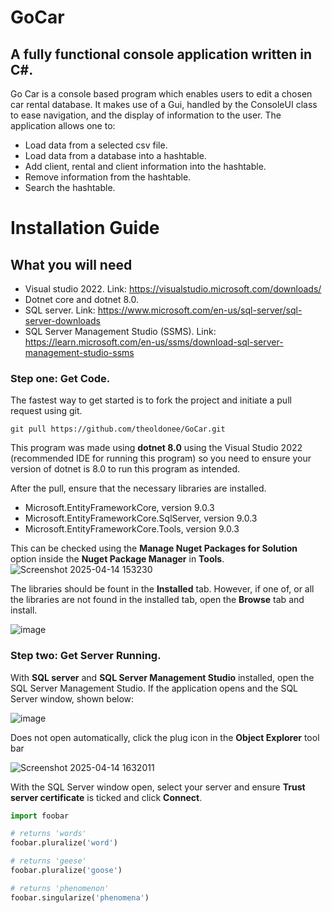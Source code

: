 # GoCar

## A fully functional console application written in C#.

Go Car is a console based program which enables users to edit a chosen car rental database. It makes use of a Gui, handled by the ConsoleUI class to ease navigation, and the display of information to the user.
The application allows one to:
* Load data from a selected csv file.
* Load data from a database into a hashtable.
* Add client, rental and client information into the hashtable.
* Remove information from the hashtable.
* Search the hashtable.

# Installation Guide
## What you will need
* Visual studio 2022. Link: https://visualstudio.microsoft.com/downloads/
* Dotnet core and dotnet 8.0.
* SQL server. Link: https://www.microsoft.com/en-us/sql-server/sql-server-downloads
* SQL Server Management Studio (SSMS). Link: https://learn.microsoft.com/en-us/ssms/download-sql-server-management-studio-ssms

### Step one: Get Code.
The fastest way to get started is to fork the project and initiate a pull request using git.
```git
git pull https://github.com/theoldonee/GoCar.git
```
This program was made using **dotnet 8.0** using the Visual Studio 2022 (recommended IDE for running this program) so you need to ensure your version of dotnet is 8.0 to run this program as intended.

After the pull, ensure that the necessary libraries are installed.
* Microsoft.EntityFrameworkCore, version 9.0.3
* Microsoft.EntityFrameworkCore.SqlServer, version 9.0.3
* Microsoft.EntityFrameworkCore.Tools, version 9.0.3

This can be checked using the **Manage Nuget Packages for Solution** option inside the **Nuget Package Manager** in **Tools**.
![Screenshot 2025-04-14 153230](https://github.com/user-attachments/assets/a7476f32-c1ae-41b8-b655-65469de05661)

The libraries should be fount in the **Installed** tab. However, if one of, or all the libraries are not found in the installed tab, open the **Browse** tab and install.

![image](https://github.com/user-attachments/assets/dadda3b6-c847-43fe-8a4b-27a01239dd97)

### Step two: Get Server Running.
With  **SQL server** and **SQL Server Management Studio** installed, open the SQL Server Management Studio.
If the application opens and the SQL Server window, shown below:

![image](https://github.com/user-attachments/assets/9913be46-eb13-4e9c-8972-58a46c42c9ef)

Does not open automatically, click the plug icon in the **Object Explorer** tool bar

![Screenshot 2025-04-14 1632011](https://github.com/user-attachments/assets/6316d955-a955-493d-90ce-6bac72c00478)

With the SQL Server window open, select your server and ensure **Trust server certificate** is ticked and click **Connect**.


```python
import foobar

# returns 'words'
foobar.pluralize('word')

# returns 'geese'
foobar.pluralize('goose')

# returns 'phenomenon'
foobar.singularize('phenomena')

